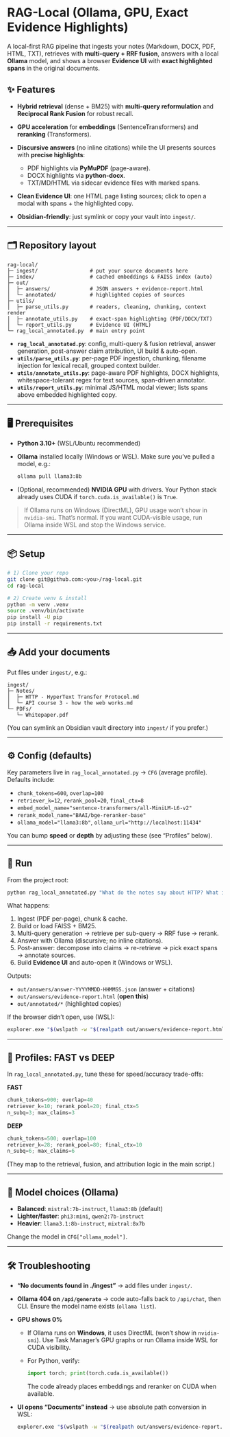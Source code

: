# RAG-Local (Ollama, GPU, Exact Evidence Highlights)

A local-first RAG pipeline that ingests your notes (Markdown, DOCX, PDF, HTML, TXT), retrieves with **multi-query + RRF fusion**, answers with a local **Ollama** model, and shows a browser **Evidence UI** with **exact highlighted spans** in the original documents.

## ✨ Features

* **Hybrid retrieval** (dense + BM25) with **multi-query reformulation** and **Reciprocal Rank Fusion** for robust recall.&#x20;
* **GPU acceleration** for **embeddings** (SentenceTransformers) and **reranking** (Transformers).&#x20;
* **Discursive answers** (no inline citations) while the UI presents sources with **precise highlights**:

  * PDF highlights via **PyMuPDF** (page-aware).&#x20;
  * DOCX highlights via **python-docx**.&#x20;
  * TXT/MD/HTML via sidecar evidence files with marked spans.&#x20;
* **Clean Evidence UI**: one HTML page listing sources; click to open a modal with spans + the highlighted copy.&#x20;
* **Obsidian-friendly**: just symlink or copy your vault into `ingest/`.&#x20;

---

## 🗂️ Repository layout

```
rag-local/
├─ ingest/                 # put your source documents here
├─ index/                  # cached embeddings & FAISS index (auto)
├─ out/
│  ├─ answers/             # JSON answers + evidence-report.html
│  └─ annotated/           # highlighted copies of sources
├─ utils/
│  ├─ parse_utils.py       # readers, cleaning, chunking, context render
│  ├─ annotate_utils.py    # exact-span highlighting (PDF/DOCX/TXT)
│  └─ report_utils.py      # Evidence UI (HTML)
└─ rag_local_annotated.py  # main entry point
```

* **`rag_local_annotated.py`**: config, multi-query & fusion retrieval, answer generation, post-answer claim attribution, UI build & auto-open.&#x20;
* **`utils/parse_utils.py`**: per-page PDF ingestion, chunking, filename injection for lexical recall, grouped context builder.&#x20;
* **`utils/annotate_utils.py`**: page-aware PDF highlights, DOCX highlights, whitespace-tolerant regex for text sources, span-driven annotator.&#x20;
* **`utils/report_utils.py`**: minimal JS/HTML modal viewer; lists spans above embedded highlighted copy.&#x20;

---

## 🖥️ Prerequisites

* **Python 3.10+** (WSL/Ubuntu recommended)
* **Ollama** installed locally (Windows or WSL). Make sure you’ve pulled a model, e.g.:

  ```bash
  ollama pull llama3:8b
  ```
* (Optional, recommended) **NVIDIA GPU** with drivers. Your Python stack already uses CUDA if `torch.cuda.is_available()` is `True`.&#x20;

> If Ollama runs on Windows (DirectML), GPU usage won’t show in `nvidia-smi`. That’s normal. If you want CUDA-visible usage, run Ollama inside WSL and stop the Windows service.

---

## 📦 Setup

```bash
# 1) Clone your repo
git clone git@github.com:<you>/rag-local.git
cd rag-local

# 2) Create venv & install
python -m venv .venv
source .venv/bin/activate
pip install -U pip
pip install -r requirements.txt
```

---

## 📥 Add your documents

Put files under `ingest/`, e.g.:

```
ingest/
├─ Notes/
│  ├─ HTTP - HyperText Transfer Protocol.md
│  └─ API course 3 - how the web works.md
└─ PDFs/
   └─ Whitepaper.pdf
```

(You can symlink an Obsidian vault directory into `ingest/` if you prefer.)

---

## ⚙️ Config (defaults)

Key parameters live in `rag_local_annotated.py` → `CFG` (average profile). Defaults include:

* `chunk_tokens=600`, `overlap=100`
* `retriever_k=12`, `rerank_pool=20`, `final_ctx=8`
* `embed_model_name="sentence-transformers/all-MiniLM-L6-v2"`
* `rerank_model_name="BAAI/bge-reranker-base"`
* `ollama_model="llama3:8b"`, `ollama_url="http://localhost:11434"`&#x20;

You can bump **speed** or **depth** by adjusting these (see “Profiles” below).

---

## 🚀 Run

From the project root:

```bash
python rag_local_annotated.py "What do the notes say about HTTP? What is HTTP?"
```

What happens:

1. Ingest (PDF per-page), chunk & cache.&#x20;
2. Build or load FAISS + BM25.&#x20;
3. Multi-query generation → retrieve per sub-query → RRF fuse → rerank.&#x20;
4. Answer with Ollama (discursive; no inline citations).&#x20;
5. Post-answer: decompose into claims → re-retrieve → pick exact spans → annotate sources.&#x20;
6. Build **Evidence UI** and auto-open it (Windows or WSL).&#x20;

Outputs:

* `out/answers/answer-YYYYMMDD-HHMMSS.json` (answer + citations)
* `out/answers/evidence-report.html` (**open this**)
* `out/annotated/*` (highlighted copies)

If the browser didn’t open, use (WSL):

```bash
explorer.exe "$(wslpath -w "$(realpath out/answers/evidence-report.html)")"
```

---

## 🧠 Profiles: FAST vs DEEP

In `rag_local_annotated.py`, tune these for speed/accuracy trade-offs:

**FAST**

```python
chunk_tokens=900; overlap=40
retriever_k=10; rerank_pool=20; final_ctx=5
n_subq=3; max_claims=3
```

**DEEP**

```python
chunk_tokens=500; overlap=100
retriever_k=28; rerank_pool=80; final_ctx=10
n_subq=6; max_claims=6
```

(They map to the retrieval, fusion, and attribution logic in the main script.)&#x20;

---

## 🧩 Model choices (Ollama)

* **Balanced**: `mistral:7b-instruct`, `llama3:8b` (default)
* **Lighter/faster**: `phi3:mini`, `qwen2:7b-instruct`
* **Heavier**: `llama3.1:8b-instruct`, `mixtral:8x7b`

Change the model in `CFG["ollama_model"]`.&#x20;

---

## 🛠️ Troubleshooting

* **“No documents found in ./ingest”** → add files under `ingest/`.&#x20;
* **Ollama 404 on `/api/generate`** → code auto-falls back to `/api/chat`, then CLI. Ensure the model name exists (`ollama list`).&#x20;
* **GPU shows 0%**

  * If Ollama runs on **Windows**, it uses DirectML (won’t show in `nvidia-smi`). Use Task Manager’s GPU graphs or run Ollama inside WSL for CUDA visibility.
  * For Python, verify:

    ```python
    import torch; print(torch.cuda.is_available())
    ```

    The code already places embeddings and reranker on CUDA when available.&#x20;
* **UI opens “Documents” instead** → use absolute path conversion in WSL:

  ```bash
  explorer.exe "$(wslpath -w "$(realpath out/answers/evidence-report.html)")"
  ```
